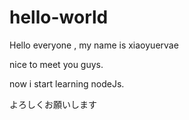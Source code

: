 # hello-world

Hello everyone  , my name is xiaoyuervae 
 
 
nice to meet you guys.


now i start learning nodeJs.

よろしくお願いします

